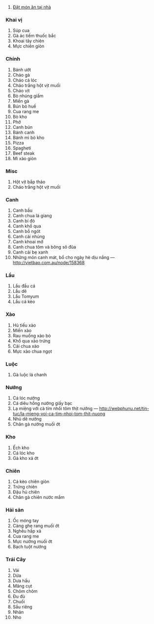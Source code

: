 1. [Đặt món ăn tại nhà](http://ipad.24h.com.vn/an-goi-den-nha-c524t0p0q0.html)

### Khai vị

1. Súp cua
1. Gà ác tiềm thuốc bắc
1. Khoai tây chiên
1. Mực chiên giòn

### Chính

1. Bánh ướt
1. Cháo gà
1. Cháo cá lóc
1. Cháo trắng hột vịt muối
1. Cháo vịt
1. Bò nhúng giấm
1. Miến gà
1. Bún bò huế
1. Cua rang me
1. Bò kho
2. Phở
3. Canh bún
4. Bánh canh
5. Bánh mì bò kho
6. Pizza
7. Spagheti
8. Beef steak
9. Mì xào giòn

### Misc

1. Hột vịt bắp thảo
1. Cháo trắng hột vịt muối

### Canh

1. Canh bầu
1. Canh chua lá giang
1. Canh bí đỏ
1. Canh khổ qua
1. Canh bồ ngót
1. Canh cải nhúng
1. Canh khoai mỡ
1. Canh chua tôm và bông sô đũa
1. Canh cải bẹ xanh
1. Những món canh mát, bổ cho ngày hè dịu nắng — http://vietbao.com.au/node/158368

### Lẩu

1. Lẩu đầu cá
1. Lẩu dê
1. Lẩu Tomyum
1. Lẩu cá kèo

### Xào

1. Hủ tiếu xào
1. Miến xào
1. Rau muống xào bò
1. Khổ qua xào trứng
1. Cải chua xào
1. Mực xào chua ngọt

### Luộc

1. Gà luộc lá chanh

### Nướng

1. Cá lóc nướng
1. Cá diêu hồng nướng giấy bạc
1. Lạ miệng với cà tím nhồi tôm thịt nướng — http://webphunu.net/tin-tuc/la-mieng-voi-ca-tim-nhoi-tom-thit-nuong
1. Nhủ dê nướng
1. Chân gà nướng muối ớt

### Kho

1. Ếch kho
1. Cá lóc kho
1. Gà kho xả ớt

### Chiên

1. Cá kèo chiên giòn
1. Trứng chiên
1. Đậu hủ chiên
2. Chân gà chiên nước mắm

### Hải sản

1. Ốc móng tay
1. Càng ghẹ rang muối ớt
1. Nghêu hấp xả
1. Cua rang me
1. Mực nướng muối ớt
1. Bạch tuột nướng


### Trái Cây

1. Vải
1. Dừa
1. Dưa hấu
1. Măng cụt
1. Chôm chôm
1. Đu đủ
1. Chuối
1. Sầu riêng
1. Nhãn
1. Nho
